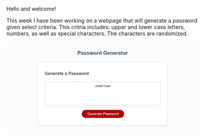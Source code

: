 Hello and welcome!

This week I have been working on a webpage that will generate a password given select criteria. This critria includes: upper and lower case letters, numbers, as well as special characters. The characters are randomized. 

<img src= Capture1.PNG />

